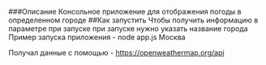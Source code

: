 ###Описание
Консольное приложение для отображения погоды в определенном городе
##Как запустить
Чтобы получить информацию в параметре при запуске при запуске нужно указать название города
Пример запуска приложения - node app.js Москва

Получал данные с помощью - https://openweathermap.org/api
